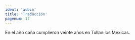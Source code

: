```yaml
---
ident: 'aubin'
title: 'Traducción'
pagenum: 17
---
```

En el año caña cumplieron veinte años en Tollan los Mexicas.
